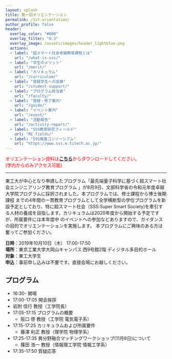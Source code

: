 ```yaml
---
layout: splash
title: 第一回オリエンテーション
permalink: /1st-orientation/
author_profile: false
header:
  overlay_color: "#000"
  overlay_filter: "0.3"
  overlay_image: /assets/images/header_lightblue.png
  actions:
  - label: "超スマート社会卓越教育課程とは"
    url: "/what-is-sss/"
  - label: "学生のメリット"
    url: "/merit/"
  - label: "カリキュラム"
    url: "/curriculum/"
  - label: "登録学生への支援​"
    url: "/student-support/"
  - label: "プログラム担当者​"
    url: "/faculty/"
  - label: "登録・修了案内"
    url: "/guide/"
  - label: "イベント案内"
    url: "/event/"
  - label: "活動報告"
    url: "/activity-report/"
  - label: "SSS教育研究フィールド"
    url: "RE_fields/"  
  - label: "SSS推進コンソーシアム"
    url: "https://www.sss.e.titech.ac.jp/"
---
```


<span style="color:Red">オリエンテーション資料は[**こちら**](https://www.sss.e.titech.ac.jp/event-eng-edu-program-orientation-20191010/materials/)からダウンロードしてください。<br>(学内からのみアクセス可能)</span><br>

<hr>

東工大が中心となり申請したプログラム「最先端量子科学に基づく超スマート社会エンジニアリング教育プログラム 」が8月9日、文部科学省の令和元年度卓越大学院プログラムに採択されました。本プログラムでは、修士課程から博士後期課程 までの4年間の一貫教育プログラムとして全学横断型の学位プログラムを新設予定としており、特に超スマート社会（SSS:Super Smart Society)を牽引する人材の養成を目指します。カリキュラムは2020年度から開始する予定ですが、所属要件には本年度中 のイベントへの参加などありますので、ガイダンスの目的でオリエンテーションを実施します。 本プログラムにご興味のある方は奮ってご参加ください。

**日時**：2019年10月10日（木） 17:00-17:50<br>
**場所**：東京工業大学大岡山キャンパス 西9号館2階 ディジタル多目的ホール<br>
**対象**：東工大学生<br>
**申込**：事前申し込みは不要です。直接会場にお越しください。<br>

## プログラム

* 16:30- 	開場
* 17:00-17:05 	開会挨拶
* 岩附 信行 教授（工学院長）
* 17:05-17:15 	プログラムの概要
  * 阪口 啓 教授（工学院 電気電子系）
* 17:15-17:25 	カリキュラムおよび所属要件
  * 藤澤 利正 教授（理学院 物理学系）
* 17:25-17:35 	異分野融合マッチングワークショップ(11月8日)について
  * 篠田 浩一 教授（情報理工学院 情報工学系）
* 17:35-17:50 	質疑応答
